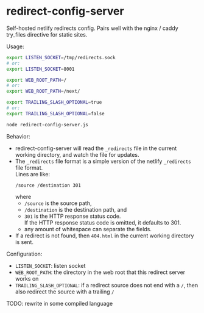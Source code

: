 # redirect-config-server

Self-hosted netlify redirects config. Pairs well with the nginx / caddy try_files directive for static sites.

Usage:

```sh
export LISTEN_SOCKET=/tmp/redirects.sock
# or:
export LISTEN_SOCKET=8001

export WEB_ROOT_PATH=/
# or:
export WEB_ROOT_PATH=/next/

export TRAILING_SLASH_OPTIONAL=true
# or:
export TRAILING_SLASH_OPTIONAL=false

node redirect-config-server.js
```

Behavior:

* redirect-config-server will read the `_redirects` file in the current working directory, and watch the file for updates.
* The `_redirects` file format is a simple version of the netlify `_redirects` file format.  
  Lines are like:
  ```
  /source /destination 301
  ```
  where
    * `/source` is the source path,
    * `/destination` is the destination path, and
    * `301` is the HTTP response status code.  
      If the HTTP response status code is omitted, it defaults to 301.
    * any amount of whitespace can separate the fields.
* If a redirect is not found, then `404.html` in the current working directory is sent.

Configuration:

* `LISTEN_SOCKET`: listen socket
* `WEB_ROOT_PATH`: the directory in the web root that this redirect server works on
* `TRAILING_SLASH_OPTIONAL`: if a redirect source does not end with a `/`, then also redirect the source with a trailing `/`


TODO: rewrite in some compiled language
